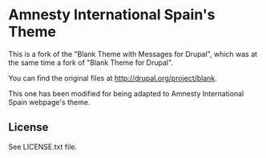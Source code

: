 Amnesty International Spain's Theme
====================================

This is a fork of the "Blank Theme with Messages for Drupal", which was at the same time a fork of "Blank Theme for Drupal".

You can find the original files at http://drupal.org/project/blank.

This one has been modified for being adapted to Amnesty International Spain webpage's theme.

License
-------

See LICENSE.txt file.
